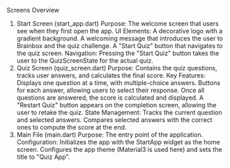 Screens Overview
1. Start Screen (start_app.dart)
Purpose: The welcome screen that users see when they first open the app.
UI Elements:
A decorative logo with a gradient background.
A welcoming message that introduces the user to Brainbox and the quiz challenge.
A "Start Quiz" button that navigates to the quiz screen.
Navigation:
Pressing the "Start Quiz" button takes the user to the QuizScreenState for the actual quiz.
2. Quiz Screen (quiz_screen.dart)
Purpose: Contains the quiz questions, tracks user answers, and calculates the final score.
Key Features:
Displays one question at a time, with multiple-choice answers.
Buttons for each answer, allowing users to select their response.
Once all questions are answered, the score is calculated and displayed.
A "Restart Quiz" button appears on the completion screen, allowing the user to retake the quiz.
State Management:
Tracks the current question and selected answers.
Compares selected answers with the correct ones to compute the score at the end.
3. Main File (main.dart)
Purpose: The entry point of the application.
Configuration:
Initializes the app with the StartApp widget as the home screen.
Configures the app theme (Material3 is used here) and sets the title to "Quiz App".
